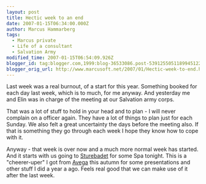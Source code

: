 ```yaml
---
layout: post
title: Hectic week to an end
date: 2007-01-15T06:34:00.000Z
author: Marcus Hammarberg
tags:
  - Marcus private
  - Life of a consultant
  - Salvation Army
modified_time: 2007-01-15T06:54:09.926Z
blogger_id: tag:blogger.com,1999:blog-36533086.post-5391255051189945122
blogger_orig_url: http://www.marcusoft.net/2007/01/Hectic-week-to-end.html
---
```


Last week was a real burnout, of a start for this year. Something booked for each day last week, which is to much, for me anyway. And yesterday me and Elin was in charge of the meeting at our Salvation army corps.

That was a lot of stuff to hold in your head and to plan - I will never complain on a officer again. They have a lot of things to plan just for each Sunday. We also felt a great uncertainty the days before the meeting also. If that is something they go through each week I hope they know how to cope with it.

Anyway - that week is over now and a much more normal week has started. And it starts with us going to [Sturebadet](http://www.sturebadet.se/) for some Spa tonight. This is a "cheerer-uper" I got from [Avega](http://www.avega.se/) this autumn for some presentations and other stuff I did a year a ago. Feels real good that we can make use of it after the last week.
